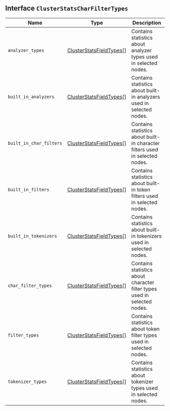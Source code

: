 ## Interface `ClusterStatsCharFilterTypes`

| Name | Type | Description |
| - | - | - |
| `analyzer_types` | [ClusterStatsFieldTypes](./ClusterStatsFieldTypes.md)[] | Contains statistics about analyzer types used in selected nodes. |
| `built_in_analyzers` | [ClusterStatsFieldTypes](./ClusterStatsFieldTypes.md)[] | Contains statistics about built-in analyzers used in selected nodes. |
| `built_in_char_filters` | [ClusterStatsFieldTypes](./ClusterStatsFieldTypes.md)[] | Contains statistics about built-in character filters used in selected nodes. |
| `built_in_filters` | [ClusterStatsFieldTypes](./ClusterStatsFieldTypes.md)[] | Contains statistics about built-in token filters used in selected nodes. |
| `built_in_tokenizers` | [ClusterStatsFieldTypes](./ClusterStatsFieldTypes.md)[] | Contains statistics about built-in tokenizers used in selected nodes. |
| `char_filter_types` | [ClusterStatsFieldTypes](./ClusterStatsFieldTypes.md)[] | Contains statistics about character filter types used in selected nodes. |
| `filter_types` | [ClusterStatsFieldTypes](./ClusterStatsFieldTypes.md)[] | Contains statistics about token filter types used in selected nodes. |
| `tokenizer_types` | [ClusterStatsFieldTypes](./ClusterStatsFieldTypes.md)[] | Contains statistics about tokenizer types used in selected nodes. |
